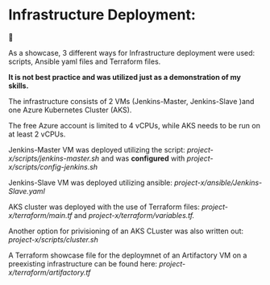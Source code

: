 # Infrastructure Deployment:
:rocket:

As a showcase, 3 different ways for Infrastructure deployment were used: scripts, Ansible yaml files and Terraform files.

**It is not best practice and was utilized just as a demonstration of my skills.**

The infrastructure consists of 2 VMs (Jenkins-Master, Jenkins-Slave )and one Azure Kubernetes Cluster (AKS).

The free Azure account is limited to 4 vCPUs, while AKS needs to be run on at least 2 vCPUs.

Jenkins-Master VM was deployed utilizing the script: *project-x/scripts/jenkins-master.sh* and was **configured** with *project-x/scripts/config-jenkins.sh*

Jenkins-Slave VM was deployed utilizing ansible: *project-x/ansible/Jenkins-Slave.yaml*

AKS cluster was deployed with the use of Terraform files: *project-x/terraform/main.tf* and *project-x/terraform/variables.tf.*

Another option for privisioning of an AKS CLuster was also written out: *project-x/scripts/cluster.sh*

A Terraform showcase file for the deploymnet of an Artifactory VM on a preexisting infrastructure can be found here: *project-x/terraform/artifactory.tf*




